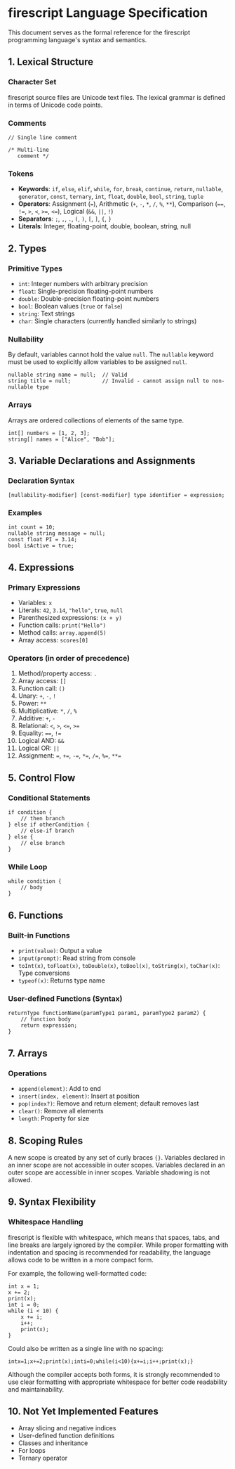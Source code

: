 # firescript Language Specification

This document serves as the formal reference for the firescript programming language's syntax and semantics.

## 1. Lexical Structure

### Character Set

firescript source files are Unicode text files. The lexical grammar is defined in terms of Unicode code points.

### Comments

```firescript
// Single line comment

/* Multi-line
   comment */
```

### Tokens

- **Keywords**: `if`, `else`, `elif`, `while`, `for`, `break`, `continue`, `return`, `nullable`, `generator`, `const`, `ternary`, `int`, `float`, `double`, `bool`, `string`, `tuple`
- **Operators**: Assignment (`=`), Arithmetic (`+`, `-`, `*`, `/`, `%`, `**`), Comparison (`==`, `!=`, `>`, `<`, `>=`, `<=`), Logical (`&&`, `||`, `!`)
- **Separators**: `;`, `,`, `.`, `(`, `)`, `[`, `]`, `{`, `}`
- **Literals**: Integer, floating-point, double, boolean, string, null

## 2. Types

### Primitive Types

- `int`: Integer numbers with arbitrary precision
- `float`: Single-precision floating-point numbers
- `double`: Double-precision floating-point numbers
- `bool`: Boolean values (`true` or `false`)
- `string`: Text strings
- `char`: Single characters (currently handled similarly to strings)

### Nullability

By default, variables cannot hold the value `null`. The `nullable` keyword must be used to explicitly allow variables to be assigned `null`.

```firescript
nullable string name = null;  // Valid
string title = null;          // Invalid - cannot assign null to non-nullable type
```

### Arrays

Arrays are ordered collections of elements of the same type.

```firescript
int[] numbers = [1, 2, 3];
string[] names = ["Alice", "Bob"];
```

## 3. Variable Declarations and Assignments

### Declaration Syntax

```firescript
[nullability-modifier] [const-modifier] type identifier = expression;
```

### Examples

```firescript
int count = 10;
nullable string message = null;
const float PI = 3.14;
bool isActive = true;
```

## 4. Expressions

### Primary Expressions

- Variables: `x`
- Literals: `42`, `3.14`, `"hello"`, `true`, `null`
- Parenthesized expressions: `(x + y)`
- Function calls: `print("Hello")`
- Method calls: `array.append(5)`
- Array access: `scores[0]`

### Operators (in order of precedence)

1. Method/property access: `.`
2. Array access: `[]`
3. Function call: `()`
4. Unary: `+`, `-`, `!`
5. Power: `**`
6. Multiplicative: `*`, `/`, `%`
7. Additive: `+`, `-`
8. Relational: `<`, `>`, `<=`, `>=`
9. Equality: `==`, `!=`
10. Logical AND: `&&`
11. Logical OR: `||`
12. Assignment: `=`, `+=`, `-=`, `*=`, `/=`, `%=`, `**=`

## 5. Control Flow

### Conditional Statements

```firescript
if condition {
    // then branch
} else if otherCondition {
    // else-if branch
} else {
    // else branch
}
```

### While Loop

```firescript
while condition {
    // body
}
```

## 6. Functions

### Built-in Functions

- `print(value)`: Output a value
- `input(prompt)`: Read string from console
- `toInt(x)`, `toFloat(x)`, `toDouble(x)`, `toBool(x)`, `toString(x)`, `toChar(x)`: Type conversions
- `typeof(x)`: Returns type name

### User-defined Functions (Syntax)

```firescript
returnType functionName(paramType1 param1, paramType2 param2) {
    // function body
    return expression;
}
```

## 7. Arrays

### Operations

- `append(element)`: Add to end
- `insert(index, element)`: Insert at position
- `pop(index?)`: Remove and return element; default removes last
- `clear()`: Remove all elements
- `length`: Property for size

## 8. Scoping Rules

A new scope is created by any set of curly braces `{}`. Variables declared in an inner scope are not accessible in outer scopes. Variables declared in an outer scope are accessible in inner scopes. Variable shadowing is not allowed.

## 9. Syntax Flexibility

### Whitespace Handling

firescript is flexible with whitespace, which means that spaces, tabs, and line breaks are largely ignored by the compiler. While proper formatting with indentation and spacing is recommended for readability, the language allows code to be written in a more compact form.

For example, the following well-formatted code:

```firescript
int x = 1;
x += 2;
print(x);
int i = 0;
while (i < 10) {
    x += i;
    i++;
    print(x);
}
```

Could also be written as a single line with no spacing:

```firescript
intx=1;x+=2;print(x);inti=0;while(i<10){x+=i;i++;print(x);}
```

Although the compiler accepts both forms, it is strongly recommended to use clear formatting with appropriate whitespace for better code readability and maintainability.

## 10. Not Yet Implemented Features

- Array slicing and negative indices
- User-defined function definitions
- Classes and inheritance
- For loops
- Ternary operator
